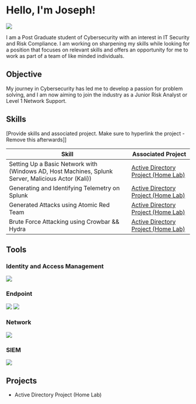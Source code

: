 # Hello, I'm Joseph!
<a href="www.linkedin.com/in/joseph-leong-413183240"><img src="https://img.shields.io/badge/-LinkedIn-0072b1?&style=for-the-badge&logo=linkedin&logoColor=white" /></a>

I am a Post Graduate student of Cybersecurity with an interest in IT Security and Risk Compliance. I am working on sharpening my skills while looking for a position that focuses on relevant skills and offers an opportunity for me to work as part of a team of like minded individuals.

## Objective

My journey in Cybersecurity has led me to develop a passion for problem solving, and I am now aiming to join the industry as a Junior Risk Analyst or Level 1 Network Support.

## Skills
[Provide skills and associated project. Make sure to hyperlink the project - Remove this afterwards]]

| Skill                                         | Associated Project         |
|-----------------------------------------------|----------------------------|
| Setting Up a Basic Network with (Windows AD, Host Machines, Splunk Server, Malicious Actor (Kali))          | <a href="">Active Directory Project (Home Lab)</a>|
| Generating and Identifying Telemetry on Splunk         | <a href="">Active Directory Project (Home Lab)</a>|
| Generated Attacks using Atomic Red Team         | <a href="">Active Directory Project (Home Lab)</a>|
| Brute Force Attacking using Crowbar && Hydra         | <a href="">Active Directory Project (Home Lab)</a>|

## Tools

### Identity and Access Management
<div>
    <img src="https://img.shields.io/badge/Active%20Directory-Windows%20Server-blue?logo=windows&logoColor=white" />
</div>

### Endpoint
<div>
    <img src="https://img.shields.io/badge/Endpoint%20Tool-Sysmon-blue" />
    <img src="https://img.shields.io/badge/Adversary%20Simulation-Atomic%20Red%20Team-red" />
</div>

### Network
<div>
    <img src="https://img.shields.io/badge/Penetration%20Testing-Kali%20Linux-557C94?logo=kalilinux&logoColor=white" />
</div>

### SIEM
<div>
    <img src="https://img.shields.io/badge/Logging-Splunk-orange?logo=splunk&logoColor=white" />
</div>

## Projects
- Active Directory Project (Home Lab)
